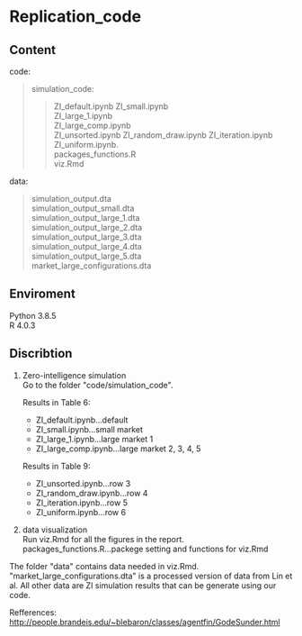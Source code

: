 # Replication_code

## Content  
code:  
> simulation_code:  
>> ZI_default.ipynb 
>> ZI_small.ipynb  
>> ZI_large_1.ipynb  
>> ZI_large_comp.ipynb  
>> ZI_unsorted.ipynb 
>> ZI_random_draw.ipynb 
>> ZI_iteration.ipynb 
>> ZI_uniform.ipynb.  
> packages_functions.R  
> viz.Rmd  
  
data:  
> simulation_output.dta  
> simulation_output_small.dta  
> simulation_output_large_1.dta  
> simulation_output_large_2.dta   
> simulation_output_large_3.dta  
> simulation_output_large_4.dta  
> simulation_output_large_5.dta  
> market_large_configurations.dta  

## Enviroment  
Python 3.8.5  
R      4.0.3  

## Discribtion

1. Zero-intelligence simulation  
    Go to the folder "code/simulation_code".   
    
    Results in Table 6: 
    - ZI_default.ipynb...default  
    - ZI_small.ipynb...small market  
    - ZI_large_1.ipynb...large market 1  
    - ZI_large_comp.ipynb...large market 2, 3, 4, 5
    
    Results in Table 9:  
    - ZI_unsorted.ipynb...row 3  
    - ZI_random_draw.ipynb...row 4  
    - ZI_iteration.ipynb...row 5  
    - ZI_uniform.ipynb...row 6  

2. data visualization  
Run viz.Rmd for all the figures in the report.  
packages_functions.R...packege setting and functions for viz.Rmd

The folder "data" contains data needed in viz.Rmd. "market_large_configurations.dta" is a processed version of data from Lin et al. All other data are ZI simulation results that can be generate using our code.  

Refferences:  
http://people.brandeis.edu/~blebaron/classes/agentfin/GodeSunder.html
